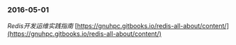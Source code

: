 ### 2016-05-01
*Redis开发运维实践指南*	[https://gnuhpc.gitbooks.io/redis-all-about/content/](https://gnuhpc.gitbooks.io/redis-all-about/content/)